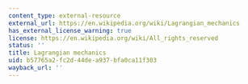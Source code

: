 ```yaml
---
content_type: external-resource
external_url: https://en.wikipedia.org/wiki/Lagrangian_mechanics
has_external_license_warning: true
license: https://en.wikipedia.org/wiki/All_rights_reserved
status: ''
title: Lagrangian mechanics
uid: b57765a2-fc2d-44de-a937-bfa0ca11f303
wayback_url: ''
---
```

